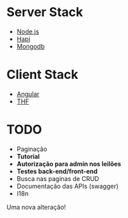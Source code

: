 # Server Stack

- [Node.js](https://nodejs.org/en/)
- [Hapi](https://hapijs.com)
- [Mongodb](https://www.mongodb.com/)

# Client Stack

- [Angular](https://angular.io)
- [THF](https://thf.totvs.com.br)

# TODO

- Paginação
- **Tutorial**
- **Autorização para admin nos leilões**
- **Testes back-end/front-end**
- Busca nas paginas de CRUD
- Documentação das APIs (swagger)
- I18n

Uma nova alteração!
